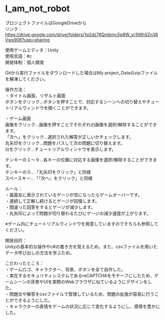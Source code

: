 # I_am_not_robot

プロジェクトファイルはGoogleDriveから  
リンク：https://drive.google.com/drive/folders/1q2dz76Qmbmc5p8W_yr3WhSZn38Vws906?usp=sharing  

使用ゲームエディタ：Unity  
使用言語：#c  
開発体制：個人開発  

Gitから実行ファイルをダウンロードした場合はMy project_Dataのzipファイルを解凍してください。  

操作方法：  
・タイトル画面、リザルト画面  
ボタンをクリック...ボタンを押すことで、対応するシーンへの切り替えやチュートリアルウィンドウを開くことができます。  

・ゲーム画面  
画像をクリック...画像を押すことでそれぞれの画像を選択/解除することができます。  
「次へ」をクリック...選択された解答が正しいかチェックします。  
丸矢印をクリック...問題をパスして次の問題に切り替えます。  
(i)をクリック...チュートリアルウィンドウを表示します。  

テンキーの１～９...各キーの位置に対応する画像を選択/解除することができます。  
テンキーの０...「丸矢印をクリック」と同様  
スペースキー...「『次へ』をクリック」と同様  

ルール：  
・画面左に表示されているゲージが空になったらゲームオーバーです。  
・連続して正解し続けるとゲージが回復します。  
・間違った回答をするとゲージが減少します。  
・丸矢印によって問題が切り替わるたびにゲージの減少速度が上がります。  

※ゲーム内にチュートリアルウィンドウを用意していますのでそちらも参照してください。  

開発目的：  
Unityの基本的な操作やc#の書き方を覚えるため。また、csvファイルを用いたデータ呼び出しの方法を学ぶため。  

こだわったところ：  
・ゲームロゴ、キャラクター、背景、ボタンを全て自作した。  
・実在するセキュリティシステムであるreCAPTCHAをモチーフにしたため、ゲームシーンの背景やUIを実際のWebブラウザに似ているようにデザインをした。  
・問題文や解答をcsvファイルで管理しているため、問題の拡張が容易に行うことができるようにした。  
・キャラクターの表情をゲームの状況に応じて変化するようにし、感情を豊かにした。  